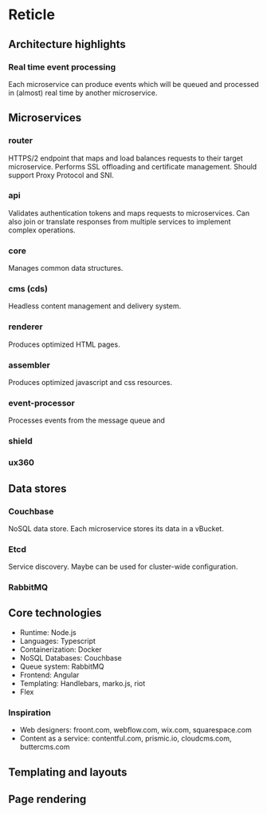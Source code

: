 # Reticle


## Architecture highlights

### Real time event processing
Each microservice can produce events which will be queued and processed in (almost) real time by another microservice.


## Microservices

### router
HTTPS/2 endpoint that maps and load balances requests to their target microservice. Performs SSL offloading and certificate management. Should support Proxy Protocol and SNI.

### api
Validates authentication tokens and maps requests to microservices. Can also join or translate responses from multiple services to implement complex operations.

### core
Manages common data structures.

### cms (cds)
Headless content management and delivery system.

### renderer
Produces optimized HTML pages.

### assembler
Produces optimized javascript and css resources.

### event-processor
Processes events from the message queue and 

### shield

### ux360




## Data stores

### Couchbase
NoSQL data store. Each microservice stores its data in a vBucket.

### Etcd
Service discovery. Maybe can be used for cluster-wide configuration.

### RabbitMQ



## Core technologies

* Runtime: Node.js
* Languages: Typescript
* Containerization: Docker
* NoSQL Databases: Couchbase
* Queue system: RabbitMQ
* Frontend: Angular
* Templating: Handlebars, marko.js, riot
* Flex

### Inspiration

* Web designers: froont.com, webflow.com, wix.com, squarespace.com
* Content as a service: contentful.com, prismic.io, cloudcms.com, buttercms.com

## Templating and layouts

## Page rendering